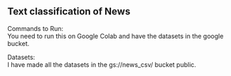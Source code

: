 ## Text classification of News

Commands to Run:  
You need to run this on Google Colab and have the datasets in the google bucket. 

Datasets:  
I have made all the datasets in the gs://news_csv/ bucket public.
